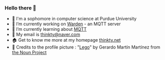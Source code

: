 ### Hello there 👋

- 🏫 I'm a sophomore in computer science at Purdue University
- 🚧 I’m currently working on [Warden](https://docs.google.com/document/d/1CCaho7XLu1c27VuMRCmVzJIO-enP5MR5lbMtxfy2_mQ/edit?usp=sharing) - an MQTT server
- 📖 I’m currently learning about [MQTT](https://mqtt.org/)
- 📧 My email is [thinkty@naver.com](mailto:thinkty@naver.com)
- 🏠 Get to know me more at my homepage [thinkty.net](https://thinkty.net/)
- 👏 Credits to the profile picture : "[Lego](https://thenounproject.com/search/?q=lego&i=327572)" by Gerardo Martín Martínez from [the Noun Project](https://thenounproject.com/)
